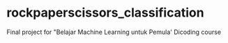 # rockpaperscissors_classification
Final project for "Belajar Machine Learning untuk Pemula' Dicoding course
